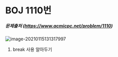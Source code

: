 # BOJ 1110번 

##### 문제출처 (https://www.acmicpc.net/problem/1110) 

![image-20210115131317997](README.assets/image-20210115131317997.png)

1. break 사용 알아두기

